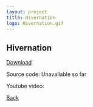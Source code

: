 ```yaml
---
layout: project
title: Hivernation
logo: Hivernation.gif
---
```


## Hivernation

[Download](https://drive.google.com/file/d/1WBfRyxU8ywNIHwzcUX3SOFy-uVb2Erfp/view?usp=sharing)

Source code: Unavailable so far

Youtube video: 

[Back](index.md)